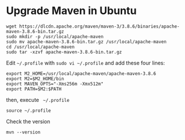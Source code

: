 # Upgrade Maven in Ubuntu

    wget https://dlcdn.apache.org/maven/maven-3/3.8.6/binaries/apache-maven-3.8.6-bin.tar.gz
    sudo mkdir -p /usr/local/apache-maven
    sudo mv apache-maven-3.8.6-bin.tar.gz /usr/local/apache-maven
    cd /usr/local/apache-maven
    sudo tar -xzvf apache-maven-3.8.6-bin.tar.gz 

Edit `~/.profile` with `sudo vi ~/.profile` and add these four lines:   

    export M2_HOME=/usr/local/apache-maven/apache-maven-3.8.6
    export M2=$M2_HOME/bin
    export MAVEN_OPTS="-Xms256m -Xmx512m"
    export PATH=$M2:$PATH          

then, execute ` ~/.profile`

    source ~/.profile

Check the version

    mvn --version
